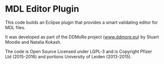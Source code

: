 # MDL Editor Plugin

This code builds an Eclipse plugin that provides a smart validating editor for MDL files.

It was developed as part of the DDMoRe project (www.ddmore.eu) by Stuart Moodie and Natalia Kokash.

The code is Open Source Licensed under LGPL-3 and is Copyright Pfizer Ltd (2015-2016) and portions University of Leiden (2013-2015).


